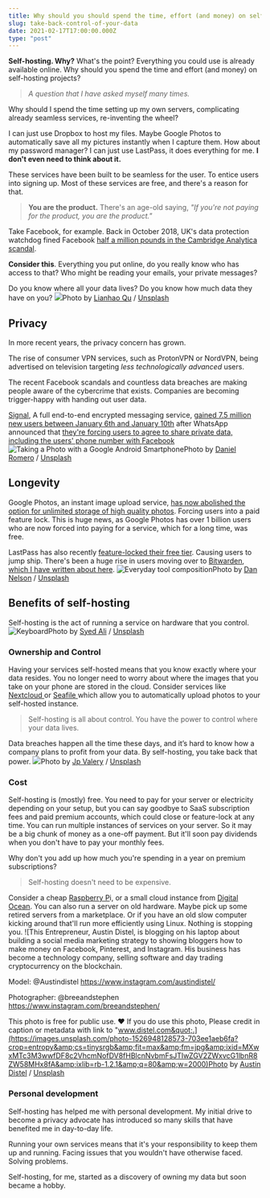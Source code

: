 ```yaml
---
title: Why should you should spend the time, effort (and money) on self-hosting?
slug: take-back-control-of-your-data
date: 2021-02-17T17:00:00.000Z
type: "post"
---
```




**Self-hosting. Why?** What's the point? Everything you could use is already available online. Why should you spend the time and effort (and money) on self-hosting projects?

> *A question that I have asked myself many times.*

Why should I spend the time setting up my own servers, complicating already seamless services, re-inventing the wheel?

I can just use Dropbox to host my files. Maybe Google Photos to automatically save all my pictures instantly when I capture them. How about my password manager? I can just use LastPass, it does everything for me. **I don't even need to think about it.**

These services have been built to be seamless for the user. To entice users into signing up. Most of these services are free, and there's a reason for that.

> **You are the product.** There's an age-old saying, *"If you're not paying for the product, you are the product."*

Take Facebook, for example. Back in October 2018, UK's data protection watchdog fined Facebook [half a million pounds in the Cambridge Analytica scandal](https://www.bbc.co.uk/news/technology-50234141).

**Consider this**. Everything you put online, do you really know who has access to that? Who might be reading your emails, your private messages?

Do you know where all your data lives? Do you know how much data they have on you?
![](https://images.unsplash.com/photo-1557597774-9d273605dfa9?crop=entropy&amp;cs=tinysrgb&amp;fit=max&amp;fm=jpg&amp;ixid=MXwxMTc3M3wwfDF8c2VhcmNofDZ8fHByaXZhY3l8ZW58MHx8fA&amp;ixlib=rb-1.2.1&amp;q=80&amp;w=2000)Photo by [Lianhao Qu](https://unsplash.com/@lianhao?utm_source=ghost&utm_medium=referral&utm_campaign=api-credit) / [Unsplash](https://unsplash.com/?utm_source=ghost&utm_medium=referral&utm_campaign=api-credit)
## Privacy

In more recent years, the privacy concern has grown.

The rise of consumer VPN services, such as ProtonVPN or NordVPN, being advertised on television targeting *less technologically advanced* users.

The recent Facebook scandals and countless data breaches are making people aware of the cybercrime that exists. Companies are becoming trigger-happy with handing out user data.

[Signal](https://signal.org/en/), A full end-to-end encrypted messaging service, [gained 7.5 million new users between January 6th and January 10th](https://techcrunch.com/2021/01/12/signal-brian-acton-talks-about-exploding-growth-monetization-and-whatsapp-data-sharing-outrage/?guccounter=1&amp;guce_referrer=aHR0cHM6Ly93d3cuZ29vZ2xlLmNvbS8&amp;guce_referrer_sig=AQAAACmJn0JQS1PLM1FgjM4a04rqiZweMxTt3JItykO_HOjP6PEeACKvUkz4xpl285nMTewV3-I43elFEkUKnL7TFl-41mSS5PJbNV5upsnZuVaPcgSXinNMN3sMVxVd4Zb1OuBY7OIwjQCcZMf5DZ3HHuG1dZMfHvP3-tr25vKeqIMJ) after WhatsApp announced that [they're forcing users to agree to share private data, including the users' phone number with Facebook](https://www.independent.co.uk/life-style/gadgets-and-tech/whatsapp-update-new-privacy-policy-b1783880.html)
![Taking a Photo with a Google Android Smartphone](https://images.unsplash.com/photo-1598618826732-fb2fdf367775?crop=entropy&amp;cs=tinysrgb&amp;fit=max&amp;fm=jpg&amp;ixid=MXwxMTc3M3wwfDF8c2VhcmNofDV8fGdvb2dsZSUyMHBob3Rvc3xlbnwwfHx8&amp;ixlib=rb-1.2.1&amp;q=80&amp;w=2000)Photo by [Daniel Romero](https://unsplash.com/@rmrdnl?utm_source=ghost&utm_medium=referral&utm_campaign=api-credit) / [Unsplash](https://unsplash.com/?utm_source=ghost&utm_medium=referral&utm_campaign=api-credit)
## Longevity

Google Photos, an instant image upload service, [has now abolished the option for unlimited storage of high quality photos](https://blog.google/products/photos/storage-changes/). Forcing users into a paid feature lock. This is huge news, as Google Photos has over 1 billion users who are now forced into paying for a service, which for a long time, was free.

LastPass has also recently [feature-locked their free tier](https://www.thurrott.com/cloud/247304/the-free-version-of-lastpass-is-about-to-get-less-useful). Causing users to jump ship. There's been a huge rise in users moving over to [Bitwarden](https://bitwarden.com/), [which I have written about here](https://theselfhostingblog.com/posts/how-to-self-host-bitwarden-on-ubuntu-server/).
![Everyday tool composition](https://images.unsplash.com/photo-1584433144859-1fc3ab64a957?crop=entropy&amp;cs=tinysrgb&amp;fit=max&amp;fm=jpg&amp;ixid=MXwxMTc3M3wwfDF8c2VhcmNofDF8fHBhc3N3b3JkfGVufDB8fHw&amp;ixlib=rb-1.2.1&amp;q=80&amp;w=2000)Photo by [Dan Nelson](https://unsplash.com/@danny144?utm_source=ghost&utm_medium=referral&utm_campaign=api-credit) / [Unsplash](https://unsplash.com/?utm_source=ghost&utm_medium=referral&utm_campaign=api-credit)
## Benefits of self-hosting

Self-hosting is the act of running a service on hardware that you control. 
![Keyboard](https://images.unsplash.com/photo-1583441424221-c41173afe9ec?crop=entropy&amp;cs=tinysrgb&amp;fit=max&amp;fm=jpg&amp;ixid=MXwxMTc3M3wwfDF8c2VhcmNofDN8fGN0cmx8ZW58MHx8fA&amp;ixlib=rb-1.2.1&amp;q=80&amp;w=2000)Photo by [Syed Ali](https://unsplash.com/@syedmohdali121?utm_source=ghost&utm_medium=referral&utm_campaign=api-credit) / [Unsplash](https://unsplash.com/?utm_source=ghost&utm_medium=referral&utm_campaign=api-credit)
### Ownership and Control

Having your services self-hosted means that you know exactly where your data resides. You no longer need to worry about where the images that you take on your phone are stored in the cloud. Consider services like [Nextcloud ](https://nextcloud.com/)or [Seafile ](https://www.seafile.com/en/home/)which allow you to automatically upload photos to your self-hosted instance.

> Self-hosting is all about control. You have the power to control where your data lives.

Data breaches happen all the time these days, and it’s hard to know how a company plans to profit from your data. By self-hosting, you take back that power.
![](https://images.unsplash.com/photo-1554672723-b208dc85134f?crop=entropy&amp;cs=tinysrgb&amp;fit=max&amp;fm=jpg&amp;ixid=MXwxMTc3M3wwfDF8c2VhcmNofDIzfHxtb25leXxlbnwwfHx8&amp;ixlib=rb-1.2.1&amp;q=80&amp;w=2000)Photo by [Jp Valery](https://unsplash.com/@jpvalery?utm_source=ghost&utm_medium=referral&utm_campaign=api-credit) / [Unsplash](https://unsplash.com/?utm_source=ghost&utm_medium=referral&utm_campaign=api-credit)
### Cost

Self-hosting is (mostly) free. You need to pay for your server or electricity depending on your setup, but you can say goodbye to SaaS subscription fees and paid premium accounts, which could close or feature-lock at any time. You can run multiple instances of services on your server. So it may be a big chunk of money as a one-off payment. But it'll soon pay dividends when you don't have to pay your monthly fees. 

Why don't you add up how much you're spending in a year on premium subscriptions?

> Self-hosting doesn't need to be expensive. 

Consider a cheap [Raspberry P](https://amzn.to/3cWTlno)i, or a small cloud instance from [Digital Ocean](https://m.do.co/c/d2a3afe52625). You can also run a server on old hardware. Maybe pick up some retired servers from a marketplace. Or if you have an old slow computer kicking around that'll run more efficiently using Linux. Nothing is stopping you.
![This Entrepreneur, Austin Distel, is blogging on his laptop about building a social media marketing strategy to showing bloggers how to make money on Facebook, Pinterest, and Instagram. His business has become a technology company, selling software and day trading cryptocurrency on the blockchain.

Model: @Austindistel
https://www.instagram.com/austindistel/

Photographer: @breeandstephen
https://www.instagram.com/breeandstephen/

This photo is free for public use. ❤️ If you do use this photo, Please credit in caption or metadata with link to &quot;www.distel.com&quot;.](https://images.unsplash.com/photo-1526948128573-703ee1aeb6fa?crop=entropy&amp;cs=tinysrgb&amp;fit=max&amp;fm=jpg&amp;ixid=MXwxMTc3M3wwfDF8c2VhcmNofDV8fHBlcnNvbmFsJTIwZGV2ZWxvcG1lbnR8ZW58MHx8fA&amp;ixlib=rb-1.2.1&amp;q=80&amp;w=2000)Photo by [Austin Distel](https://unsplash.com/@austindistel?utm_source=ghost&utm_medium=referral&utm_campaign=api-credit) / [Unsplash](https://unsplash.com/?utm_source=ghost&utm_medium=referral&utm_campaign=api-credit)
### Personal development

Self-hosting has helped me with personal development. My initial drive to become a privacy advocate has introduced so many skills that have benefited me in day-to-day life.

Running your own services means that it's your responsibility to keep them up and running. Facing issues that you wouldn't have otherwise faced. Solving problems.

Self-hosting, for me, started as a discovery of owning my data but soon became a hobby.
